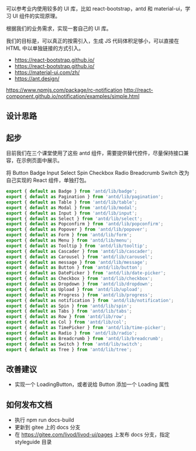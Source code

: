可以参考业内使用较多的 UI 库，比如 react-bootstrap，antd 和 material-ui，学习 UI 组件的实现原理。

根据我们的业务需求，实现一套自己的 UI 库。

我们的目标是，可以真正的按需引入，生成 JS 代码体积足够小，可以直接在 HTML 中以单独链接的方式引入。

- https://react-bootstrap.github.io/
- https://react-bootstrap.github.io/
- https://material-ui.com/zh/
- https://ant.design/


https://www.npmjs.com/package/rc-notification
http://react-component.github.io/notification/examples/simple.html


## 设计思路


## 起步

目前我们在三个课堂使用了这些 antd 组件，需要提供替代控件，尽量保持接口兼容，在示例页面中展示。

将 Button Badge Input Select Spin Checkbox Radio Breadcrumb Switch 改为自己实现的 React 组件，单独打包。

``` js
export { default as Badge } from 'antd/lib/badge';
export { default as Pagination } from 'antd/lib/pagination';
export { default as Table } from 'antd/lib/table';
export { default as Modal } from 'antd/lib/modal';
export { default as Input } from 'antd/lib/input';
export { default as Select } from 'antd/lib/select';
export { default as Popconfirm } from 'antd/lib/popconfirm';
export { default as Popover } from 'antd/lib/popover';
export { default as Form } from 'antd/lib/form';
export { default as Menu } from 'antd/lib/menu';
export { default as Tooltip } from 'antd/lib/tooltip';
export { default as Cascader } from 'antd/lib/cascader';
export { default as Carousel } from 'antd/lib/carousel';
export { default as message } from 'antd/lib/message';
export { default as Button } from 'antd/lib/button';
export { default as DatePicker } from 'antd/lib/date-picker';
export { default as Checkbox } from 'antd/lib/checkbox';
export { default as Dropdown } from 'antd/lib/dropdown';
export { default as Upload } from 'antd/lib/upload';
export { default as Progress } from 'antd/lib/progress';
export { default as notification } from 'antd/lib/notification';
export { default as Spin } from 'antd/lib/spin';
export { default as Tabs } from 'antd/lib/tabs';
export { default as Row } from 'antd/lib/row';
export { default as Col } from 'antd/lib/col';
export { default as TimePicker } from 'antd/lib/time-picker';
export { default as Radio } from 'antd/lib/radio';
export { default as Breadcrumb } from 'antd/lib/breadcrumb';
export { default as Switch } from 'antd/lib/switch';
export { default as Tree } from 'antd/lib/tree';
```
## 改善建议

- 实现一个 LoadingButton，或者说给 Button 添加一个 Loading 属性


## 如何发布文档

- 执行 npm run docs-build
- 更新到 gitee 上的 docs 分支
- 在 https://gitee.com/livod/livod-ui/pages 上发布 docs 分支，指定 styleguide 目录